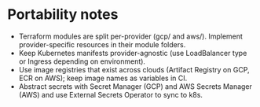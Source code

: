 # Portability notes

- Terraform modules are split per-provider (gcp/ and aws/). Implement provider-specific resources in their module folders.
- Keep Kubernetes manifests provider-agnostic (use LoadBalancer type or Ingress depending on environment).
- Use image registries that exist across clouds (Artifact Registry on GCP, ECR on AWS); keep image names as variables in CI.
- Abstract secrets with Secret Manager (GCP) and AWS Secrets Manager (AWS) and use External Secrets Operator to sync to k8s.
